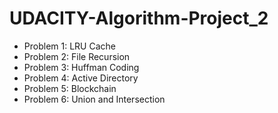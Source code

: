 # UDACITY-Algorithm-Project_2
 
* Problem 1: LRU Cache
* Problem 2: File Recursion
* Problem 3: Huffman Coding
* Problem 4: Active Directory
* Problem 5: Blockchain
* Problem 6: Union and Intersection